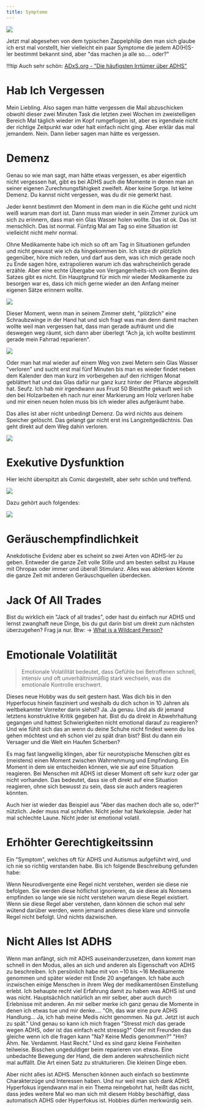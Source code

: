 ```yaml
---
title: Symptome
---
```


![](./assets/alles_zu_viel.jpg)


Jetzt mal abgesehen von dem typischen Zappelphilip den man sich glaube ich erst mal vorstellt, hier vielleicht ein paar Symptome die jedem AD(H)S-ler bestimmt bekannt sind, aber "das machen ja alle so.... oder?"

!!!tip
    Auch sehr schön: [ADxS.org - "Die häufigsten Irrtümer über ADHS"](https://www.adxs.org/de/page/16/die-haeufigsten-irrtuemer-ueber-adhs)

# Hab Ich Vergessen

Mein Liebling. Also sagen man hätte vergessen die Mail abzuschicken obwohl dieser zwei Minuten Task die letzten zwei Wochen im zweistelligen Bereich Mal täglich wieder im Kopf rumgeflogen ist, aber es irgendwie nicht der richtige Zeitpunkt war oder halt einfach nicht ging. Aber erklär das mal jemandem. Nein. Dann lieber sagen man hätte es vergessen.

# Demenz

Genau so wie man sagt, man hätte etwas vergessen, es aber eigentlich nicht vergessen hat, gibt es bei ADHS auch die Momente in denen man an seiner eigenen Zurechnungsfähigkeit zweifelt.
Aber keine Sorge. Ist keine Demenz. Du kannst nicht vergessen, was du dir nie gemerkt hast.

Jeder kennt bestimmt den Moment in dem man in die Küche geht und nicht weiß warum man dort ist. Dann muss man wieder in sein Zimmer zurück um sich zu erinnern, dass man ein Glas Wasser holen wollte.
Das ist ok. Das ist menschlich. Das ist normal.
Fünfzig Mal am Tag so eine Situation ist vielleicht nicht mehr normal.

Ohne Medikamente habe ich mich so oft am Tag in Situationen gefunden und nicht gewusst wie ich da hingekommen bin. Ich sitze dir plötzlich gegenüber, höre mich reden, und darf aus dem, was ich mich gerade noch zu Ende sagen höre, extrapolieren warum ich das wahrscheinlich gerade erzähle. Aber eine echte Übergabe von Vergangenheits-ich vom Beginn des Satzes gibt es nicht.
Ein Hauptgrund für mich mir wieder Medikamente zu besorgen war es, dass ich mich gerne wieder an den Anfang meiner eigenen Sätze erinnern wollte.

![](./assets/what_we_talking_about.png)

Dieser Moment, wenn man in seinem Zimmer steht, "plötzlich" eine Schraubzwinge in der Hand hat und sich fragt was man denn damit machen wollte weil man vergessen hat, dass man gerade aufräumt und die deswegen weg räumt, sich dann aber überlegt "Ach ja, ich wollte bestimmt gerade mein Fahrrad reparieren".

![](./assets/shubba_what_when.jpg)

Oder man hat mal wieder auf einem Weg von zwei Metern sein Glas Wasser "verloren" und sucht erst mal fünf Minuten bis man es wieder findet neben dem Kalender den man kurz im vorbeigehen auf den richtigen Monat geblättert hat und das Glas dafür nur ganz kurz hinter der Pflanze abgestellt hat.
Seufz.
Ich hab mir irgendwann aus Frust 50 Bleistifte gekauft weil ich den bei Holzarbeiten eh nach nur einer Markierung am Holz verloren habe und mir einen neuen holen muss bis ich wieder alles aufgeräumt habe.

Das alles ist aber nicht unbedingt Demenz. Da wird nichts aus deinem Speicher gelöscht. Das gelangt gar nicht erst ins Langzeitgedächtnis. Das geht direkt auf dem Weg dahin verloren.

![](./assets/folly_stash.png)

# Exekutive Dysfunktion

Hier leicht überspitzt als Comic dargestellt, aber sehr schön und treffend.

![](./assets/adhd_alien.png)

Dazu gehört auch folgendes:

![](./assets/just_move.webp)


# Geräuschempfindlichkeit

Anekdotische Evidenz aber es scheint so zwei Arten von ADHS-ler zu geben. Entweder die ganze Zeit volle Stille und am besten selbst zu Hause mit Ohropax oder immer und überall Stimulanz. Alles was ablenken könnte die ganze Zeit mit anderen Geräuschquellen überdecken.

# Jack Of All Trades

Bist du wirklich ein "Jack of all trades", oder hast du einfach nur ADHS und lernst zwanghaft neue Dinge, bis du gut darin bist um direkt zum nächsten überzugehen?
Frag ja nur.
Btw: -> [What is a Wildcard Person?](https://wildcardpeople.com/what-is-a-wildcard-person)

# Emotionale Volatilität

> Emotionale Volatilität bedeutet, dass Gefühle bei Betroffenen schnell, intensiv und oft unverhältnismäßig stark wechseln, was die emotionale Kontrolle erschwert.

Dieses neue Hobby was du seit gestern hast. Was dich bis in den Hyperfocus hinein fasziniert und weshalb du dich schon in 10 Jahren als weltbekannter Vorreiter darin siehst? Ja. Ja genau.
Und als dir jemand letztens konstruktive Kritik gegeben hat. Bist du da direkt in Abwehrhaltung gegangen und hattest Schwierigkeiten nicht emotional darauf zu reagieren?
Und wie fühlt sich das an wenn du deine Schuhe nicht findest wenn du los gehen möchtest und eh schon viel zu spät dran bist? Bist du dann ein Versager und die Welt ein Haufen Scherben?

Es mag fast langweilig klingen, aber für neurotypische Menschen gibt es (meistens) einen Moment zwischen Wahrnehmung und Empfindung. Ein Moment in dem sie entscheiden können, wie sie auf eine Situation reagieren. Bei Menschen mit ADHS ist dieser Moment oft sehr kurz oder gar nicht vorhanden. Das bedeutet, dass sie oft direkt auf eine Situation reagieren, ohne sich bewusst zu sein, dass sie auch anders reagieren könnten.

Auch hier ist wieder das Beispiel aus "Aber das machen doch alle so, oder?" nützlich. Jeder muss mal schlafen. Nicht jeder hat Narkolepsie. Jeder hat mal schlechte Laune. Nicht jeder ist emotional volatil.

# Erhöhter Gerechtigkeitssinn

Ein "Symptom", welches oft für ADHS und Autismus aufgeführt wird, und ich nie so richtig verstanden habe. Bis ich folgende Beschreibung gefunden habe:

Wenn Neurodivergente eine Regel nicht verstehen, werden sie diese nie befolgen. Sie werden diese höflichst ignorieren, da sie diese als Nonsens empfinden so lange wie sie nicht verstehen warum diese Regel existiert.
Wenn sie diese Regel aber verstehen, dann können die schon mal sehr wütend darüber werden, wenn jemand anderes diese klare und sinnvolle Regel nicht befolgt.
Und nichts dazwischen.

# Nicht Alles Ist ADHS

Wenn man anfängt, sich mit ADHS auseinanderzusetzen, dann kommt man schnell in den Modus, alles an sich und anderen als Eigenschaft von ADHS zu beschreiben.
Ich persönlich habe mit von ~10 bis ~16 Medikamente genommen und später wieder mit Ende 20 angefangen.
Ich habe auch inzwischen einige Menschen in ihrem Weg der medikamentösen Einstellung erlebt.
Ich behaupte recht viel Erfahrung damit zu haben was ADHS ist und was nicht. Hauptsächlich natürlich an mir selber, aber auch durch Erlebnisse mit anderen.
An mir selber merke ich ganz genau die Momente in denen ich etwas tue und mir denke.... "Oh, das war eine pure ADHS Handlung... Ja, ich hab meine Medis nicht genommen. Na gut. Jetzt ist auch zu spät."
Und genau so kann ich mich fragen "Stresst mich das gerade wegen ADHS, oder ist das einfach echt stressig?"
Oder mit Freunden das gleiche wenn ich die fragen kann "Na? Keine Medis genommen?" "Hm? Ähm. Ne. Verdammt. Hast Recht."
Und es sind ganz kleine Feinheiten teilweise. Bisschen ungeduldiger beim reparieren von etwas. Eine unbedachte Bewegung der Hand, die dem anderen wahrscheinlich nicht mal auffällt. Die Art einen Satz zu strukturieren. Die kleinen Dinge eben.

Aber nicht alles ist ADHS. Menschen können auch einfach so bestimmte Charakterzüge und Interessen haben. Und nur weil man sich dank ADHS Hyperfokus irgendwann mal in ein Thema reingebohrt hat, heißt das nicht, dass jedes weitere Mal wo man sich mit diesem Hobby beschäftigt, dass automatisch ADHS oder Hyperfokus ist. Hobbies dürfen merkwürdig sein.

